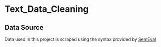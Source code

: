 # Text_Data_Cleaning


## Data Source
Data used in this project is scraped using the syntax provided by [SemEval](http://alt.qcri.org/semeval2017/task5/) 

